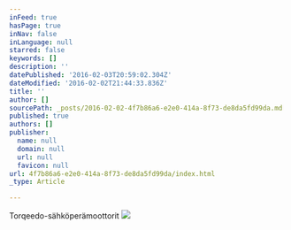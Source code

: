 ```yaml
---
inFeed: true
hasPage: true
inNav: false
inLanguage: null
starred: false
keywords: []
description: ''
datePublished: '2016-02-03T20:59:02.304Z'
dateModified: '2016-02-02T21:44:33.836Z'
title: ''
author: []
sourcePath: _posts/2016-02-02-4f7b86a6-e2e0-414a-8f73-de8da5fd99da.md
published: true
authors: []
publisher:
  name: null
  domain: null
  url: null
  favicon: null
url: 4f7b86a6-e2e0-414a-8f73-de8da5fd99da/index.html
_type: Article

---
```

Torqeedo-sähköperämoottorit
![](https://the-grid-user-content.s3-us-west-2.amazonaws.com/f77438dc-d97e-4002-9a27-e937b247ea18.jpg)